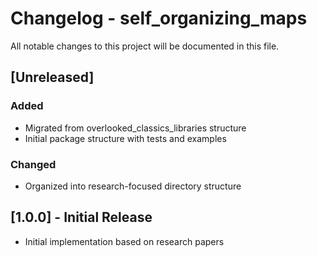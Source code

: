 # Changelog - self_organizing_maps

All notable changes to this project will be documented in this file.

## [Unreleased]

### Added
- Migrated from overlooked_classics_libraries structure
- Initial package structure with tests and examples

### Changed
- Organized into research-focused directory structure

## [1.0.0] - Initial Release
- Initial implementation based on research papers
